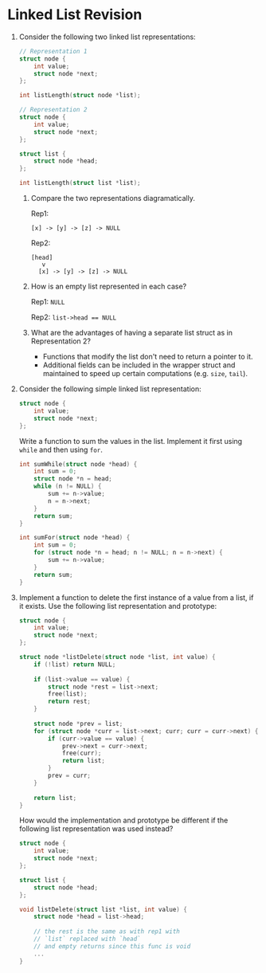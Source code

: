 # Linked List Revision

1.  Consider the following two linked list representations:

    ```c
    // Representation 1
    struct node {
        int value;
        struct node *next;
    };
    
    int listLength(struct node *list);
    ```

    ```c
    // Representation 2
    struct node {
        int value;
        struct node *next;
    };
    
    struct list {
        struct node *head;
    };
    
    int listLength(struct list *list);
    ```

    1.  Compare the two representations diagramatically.

        Rep1:

        ```
        [x] -> [y] -> [z] -> NULL
        ```

        Rep2:

        ```
        [head]
           v
          [x] -> [y] -> [z] -> NULL
        ```

    2.  How is an empty list represented in each case?

        Rep1: `NULL`

        Rep2: `list->head == NULL`

    3.  What are the advantages of having a separate list struct as in Representation 2?

        *   Functions that modify the list don't need to return a pointer to it.
        *   Additional fields can be included in the wrapper struct and maintained to speed up certain computations (e.g. `size`, `tail`).

2.  Consider the following simple linked list representation:

    ```c
    struct node {
        int value;
        struct node *next;
    };
    ```

    Write a function to sum the values in the list. Implement it first using `while` and then using `for`.

    ```c
    int sumWhile(struct node *head) {
        int sum = 0;
        struct node *n = head;
        while (n != NULL) {
            sum += n->value;
            n = n->next;
        }
        return sum;
    }
    
    int sumFor(struct node *head) {
        int sum = 0;
        for (struct node *n = head; n != NULL; n = n->next) {
            sum += n->value;
        }
        return sum;
    }
    ```

3.  Implement a function to delete the first instance of a value from a list, if it exists. Use the following list representation and prototype:

    ```c
    struct node {
        int value;
        struct node *next;
    };
    
    struct node *listDelete(struct node *list, int value) {
        if (!list) return NULL;
        
        if (list->value == value) {
            struct node *rest = list->next;
            free(list);
            return rest;
        }
        
        struct node *prev = list;
        for (struct node *curr = list->next; curr; curr = curr->next) {
            if (curr->value == value) {
                prev->next = curr->next;
                free(curr);
                return list;
            }
            prev = curr;
        }
        
        return list;
    }
    ```
    
    How would the implementation and prototype be different if the following list representation was used instead?
    
    ```c
    struct node {
        int value;
        struct node *next;
    };
    
    struct list {
    	struct node *head;
    };
    
    void listDelete(struct list *list, int value) {
        struct node *head = list->head;
        
        // the rest is the same as with rep1 with
        // `list` replaced with `head`
        // and empty returns since this func is void
        ...
    }
    ```
